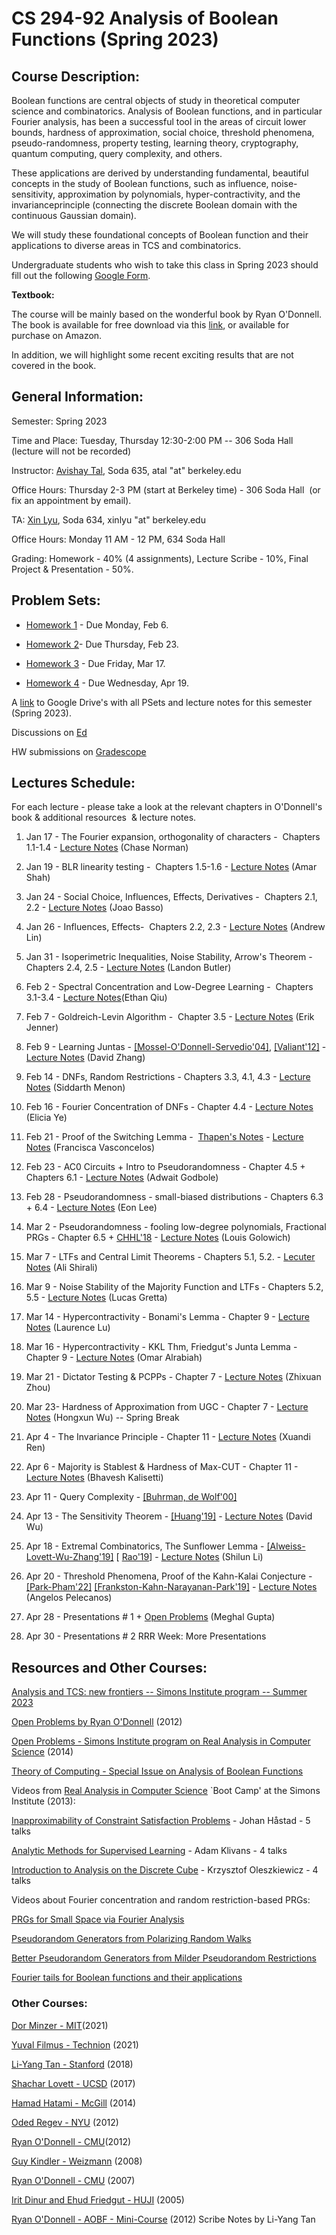 # **CS 294-92 Analysis of Boolean Functions (Spring 2023)**

## Course Description:

Boolean functions are central objects of study in theoretical computer science and combinatorics. Analysis of Boolean functions, and in particular Fourier analysis, has been a successful tool in the areas of circuit lower bounds, hardness of approximation, social choice, threshold phenomena, pseudo-randomness, property testing, learning theory, cryptography, quantum computing, query complexity, and others.

These applications are derived by understanding fundamental, beautiful concepts in the study of Boolean functions, such as influence, noise-sensitivity, approximation by polynomials, hyper-contractivity, and the invarianceprinciple (connecting the discrete Boolean domain with the continuous Gaussian domain).

We will study these foundational concepts of Boolean function and their applications to diverse areas in TCS and combinatorics.

Undergraduate students who wish to take this class in Spring 2023 should fill out the following [Google Form](https://forms.gle/YkQMUBa3wj5t1okj9).

**Textbook:**

The course will be mainly based on the wonderful book by Ryan O'Donnell. The book is available for free download via this [link](http://www.cs.cmu.edu/~odonnell/papers/Analysis-of-Boolean-Functions-by-Ryan-ODonnell.pdf), or available for purchase on Amazon.

In addition, we will highlight some recent exciting results that are not covered in the book.

## General Information:

Semester: Spring 2023

Time and Place: Tuesday, Thursday 12:30-2:00 PM -- 306 Soda Hall (lecture will not be recorded)

Instructor: [Avishay Tal](http://www.avishaytal.org/), Soda 635, atal "at" berkeley.edu

Office Hours: Thursday 2-3 PM (start at Berkeley time) - 306 Soda Hall  (or fix an appointment by email).

TA: [Xin Lyu](https://people.eecs.berkeley.edu/~xinlyu/), Soda 634, xinlyu "at" berkeley.edu

Office Hours: Monday 11 AM - 12 PM, 634 Soda Hall

Grading: Homework - 40% (4 assignments), Lecture Scribe - 10%, Final Project & Presentation - 50%.

## Problem Sets:

- [Homework 1](https://drive.google.com/file/d/1Txq2B_RHASu2-EJ3LsWfESVVBfzSI6Y2/view?usp=sharing) \- Due Monday, Feb 6.

- [Homework 2](https://drive.google.com/file/d/1f1SwfnqB9itoz6-51bO3HMpvRdv9C6ZR/view?usp=share_link)\- Due Thursday, Feb 23.

- [Homework 3](https://drive.google.com/file/d/1G1udr2Pn7vzfSF3oXYuHaz5JICDZyiMa/view?usp=share_link) \- Due Friday, Mar 17.

- [Homework 4](https://drive.google.com/file/d/1q0HvaCXkuvegWFQDepk8msUEaX3lmUBg/view?usp=share_link) \- Due Wednesday, Apr 19.

A [link](https://drive.google.com/drive/folders/1-_yaLlEaVoJkon430DLCtxbKCeId_bX1?usp=sharing) to Google Drive's with all PSets and lecture notes for this semester (Spring 2023).

Discussions on [Ed](https://edstem.org/us/courses/35323/discussion/)

HW submissions on [Gradescope](https://www.gradescope.com/courses/496193)

## Lectures Schedule:

For each lecture - please take a look at the relevant chapters in O'Donnell's book & additional resources  & lecture notes.

01. Jan 17 - The Fourier expansion, orthogonality of characters -  Chapters 1.1-1.4 - [Lecture Notes](https://drive.google.com/file/d/1AHfdet3MaQH-abuTvCgq0VsktHpelwnw/view?usp=sharing) (Chase Norman)

02. Jan 19 - BLR linearity testing -  Chapters 1.5-1.6 - [Lecture Notes](https://drive.google.com/file/d/1KbHpTIQbwO831uvq8VyrGc2i9rUnCDd6/view?usp=share_link) (Amar Shah)

03. Jan 24 - Social Choice, Influences, Effects, Derivatives -  Chapters 2.1, 2.2 - [Lecture Notes](https://drive.google.com/file/d/1-SXVrCzNJskmc2RbgWIsQK5Ex1Hv6il9/view?usp=sharing) (Joao Basso)

04. Jan 26 - Influences, Effects-  Chapters 2.2, 2.3 - [Lecture Notes](https://drive.google.com/file/d/1VXn2MhA30MoZD9Ubibv_8nKIzFjmDi0q/view?usp=sharing) (Andrew Lin)

05. Jan 31 - Isoperimetric Inequalities, Noise Stability, Arrow's Theorem -  Chapters 2.4, 2.5 - [Lecture Notes](https://drive.google.com/file/d/1qfQu7Gun45lhr6R8An097vKeVAd41Puw/view?usp=share_link) (Landon Butler)

06. Feb 2 - Spectral Concentration and Low-Degree Learning -  Chapters 3.1-3.4 - [Lecture Notes](https://drive.google.com/file/d/1JAmsVVvVARZxU5Imb5dWOwAhtm_JPeGu/view?usp=share_link)(Ethan Qiu)

07. Feb 7 - Goldreich-Levin Algorithm -  Chapter 3.5 - [Lecture Notes](https://drive.google.com/file/d/1t2CSVxktdaL3EnT38-muZdNoY0hPtd_a/view?usp=share_link) (Erik Jenner)

08. Feb 9 - Learning Juntas - [\[Mossel-O'Donnell-Servedio'04\]](https://www.cs.cmu.edu/~odonnell/papers/juntas.pdf), [\[Valiant'12\]](https://dl.acm.org/doi/10.1145/2728167) \- [Lecture Notes](https://drive.google.com/file/d/1dpFrnMECQ5SfBL2NkdMwgoGp6DqPJXQJ/view?usp=share_link) (David Zhang)

09. Feb 14 - DNFs, Random Restrictions - Chapters 3.3, 4.1, 4.3 - [Lecture Notes](https://drive.google.com/file/d/1U7jIGRAZ1cl2ZtzeJkgSE4MRTkVE8J0z/view?usp=share_link) (Siddarth Menon)

10. Feb 16 - Fourier Concentration of DNFs - Chapter 4.4 - [Lecture Notes](https://drive.google.com/file/d/1A0g1XeF4DTAn0zhcAAIj-dEZHsCKdWAm/view?usp=share_link) (Elicia Ye)

11. Feb 21 - Proof of the Switching Lemma -  [Thapen's Notes](http://users.math.cas.cz/~thapen/switching.pdf) \- [Lecture Notes](https://drive.google.com/file/d/1dKfAq5CXzSYNu1UQQIFb0A_Xgc5RpeDK/view?usp=share_link) (Francisca Vasconcelos)

12. Feb 23 - AC0 Circuits + Intro to Pseudorandomness - Chapter 4.5 + Chapters 6.1 - [Lecture Notes](https://drive.google.com/file/d/1UaVb1l5tDqiOTevmRIMSlF-52q0Mhvt5/view?usp=share_link) (Adwait Godbole)

13. Feb 28 - Pseudorandomness - small-biased distributions - Chapters 6.3 + 6.4 - [Lecture Notes](https://drive.google.com/file/d/1GYlJH1eh1T46KA0z_EqJncoVnTpk4egl/view?usp=share_link) (Eon Lee)

14. Mar 2 - Pseudorandomness - fooling low-degree polynomials, Fractional PRGs - Chapter 6.5 + [CHHL'18](http://www.theoryofcomputing.org/articles/v015a010/) \- [Lecture Notes](https://drive.google.com/file/d/1Mpmp0xxGHVQWV44eKlxy7OZjNP7DnCC-/view?usp=share_link) (Louis Golowich)

15. Mar 7 - LTFs and Central Limit Theorems - Chapters 5.1, 5.2. - [Lecuter Notes](https://drive.google.com/file/d/1G-nWmYYENf7RllyUZ8GDRuvgeIQcLSlD/view?usp=share_link) (Ali Shirali)

16. Mar 9 - Noise Stability of the Majority Function and LTFs - Chapters 5.2, 5.5 - [Lecture Notes](https://drive.google.com/file/d/1zg3MRPam1QKljwc7LDegjaLj0hNbAZOs/view?usp=sharing) (Lucas Gretta)

17. Mar 14 - Hypercontractivity - Bonami's Lemma - Chapter 9 - [Lecture Notes](https://drive.google.com/file/d/1z63CdM_apMiZIa9DOizv7a3BFnBNhCi5/view?usp=share_link) (Laurence Lu)

18. Mar 16 - Hypercontractivity - KKL Thm, Friedgut's Junta Lemma - Chapter 9 - [Lecture Notes](https://drive.google.com/file/d/1w6HidBvw9i8m0TI6l3CnJZCJcJZrd0av/view?usp=sharing) (Omar Alrabiah)

19. Mar 21 - Dictator Testing & PCPPs - Chapter 7 - [Lecture Notes](https://drive.google.com/file/d/15sf9R1xvWfxv-5gSL1KZ0_2IMuxuhDiU/view?usp=sharing) (Zhixuan Zhou)

20. Mar 23- Hardness of Approximation from UGC - Chapter 7 - [Lecture Notes](https://drive.google.com/file/d/1TfI7APlMDU_cmgMEQ14S9Nin8H5PXCKw/view?usp=sharing) (Hongxun Wu)
\-\- Spring Break

21. Apr 4 - The Invariance Principle - Chapter 11 - [Lecture Notes](https://drive.google.com/file/d/1u66pLIRwGd-Mhz5_4DeyEtjDTa93LlMr/view?usp=sharing) (Xuandi Ren)

22. Apr 6 - Majority is Stablest & Hardness of Max-CUT - Chapter 11 - [Lecture Notes](https://drive.google.com/file/d/11Ok6hXMoSZrq1ZUA5iXB-LK2RgM2R_gg/view?usp=sharing) (Bhavesh Kalisetti)

23. Apr 11 - Query Complexity - [\[Buhrman, de Wolf'00\]](https://www.sciencedirect.com/science/article/pii/S030439750100144X)

24. Apr 13 - The Sensitivity Theorem - [\[Huang'19\]](https://arxiv.org/abs/1907.00847) \- [Lecture Notes](https://drive.google.com/file/d/1wv24aATGfdHGSeu63MXKMCd2c0x8sfK8/view?usp=sharing) (David Wu)

25. Apr 18 - Extremal Combinatorics, The Sunflower Lemma \- [\[Alweiss-Lovett-Wu-Zhang'19\]](https://arxiv.org/abs/1908.08483) \[ [Rao'19](https://arxiv.org/abs/1909.04774)\] \- [Lecture Notes](https://drive.google.com/file/d/1tRVMmHH0gQDDsi3AYdWLYre5BP40Rx37/view?usp=share_link) (Shilun Li)

26. Apr 20 - Threshold Phenomena, Proof of the Kahn-Kalai Conjecture \- [\[Park-Pham'22\]](https://arxiv.org/abs/2203.17207) [\[Frankston-Kahn-Narayanan-Park'19\]](https://arxiv.org/abs/1910.13433) \- [Lecture Notes](https://drive.google.com/file/d/1FqSboBnbo9ZmI5Paf1sXuLuTX2oHIRTh/view?usp=share_link) (Angelos Pelecanos)

27. Apr 28 - Presentations # 1 + [Open Problems](https://drive.google.com/file/d/1OC0V-zIiAmkEhZE_pSekgmQlkan8Cnmg/view?usp=sharing) (Meghal Gupta)

28. Apr 30 - Presentations # 2
RRR Week: More Presentations

## Resources and Other Courses:

[Analysis and TCS: new frontiers -- Simons Institute program -- Summer 2023](https://simons.berkeley.edu/programs/analysis-tcs-new-frontiers)

[Open Problems by Ryan O'Donnell](https://arxiv.org/abs/1204.6447) (2012)

[Open Problems - Simons Institute program on Real Analysis in Computer Science](https://simons.berkeley.edu/sites/default/files/openprobsmerged.pdf) (2014)

[Theory of Computing - Special Issue on Analysis of Boolean Functions](http://theoryofcomputing.org/articles/v009a016/)

Videos from [Real Analysis in Computer Science](https://simons.berkeley.edu/programs/realanalysis2013) \`Boot Camp' at the Simons Institute (2013):

[Inapproximability of Constraint Satisfaction Problems](https://simons.berkeley.edu/talks/inapproximability-of-constraint-satisfaction-problems) \- Johan Håstad - 5 talks

[Analytic Methods for Supervised Learning​](https://simons.berkeley.edu/talks/analytic-methods-supervised-learning) \- Adam Klivans - 4 talks

[Introduction to Analysis on the Discrete Cube](https://simons.berkeley.edu/talks/introduction-analysis-discrete-cube) \- Krzysztof Oleszkiewicz - 4 talks

Videos about Fourier concentration and random restriction-based PRGs:

[PRGs for Small Space via Fourier Analysis](https://simons.berkeley.edu/talks/thomas-steinke-2017-03-09)

[Pseudorandom Generators from Polarizing Random Walks](https://simons.berkeley.edu/talks/pseudorandom-generators-polarizing-random-walks-0)

[Better Pseudorandom Generators from Milder Pseudorandom Restrictions](https://www.youtube.com/watch?v=IRnMcc8l7u4)

[Fourier tails for Boolean functions and their applications](https://www.youtube.com/watch?v=FmisseepEys)

### Other Courses:

[Dor Minzer - MIT](https://sites.google.com/view/dorminzer/teaching?authuser=0)(2021)

[Yuval Filmus - Technion](https://yuvalfilmus.cs.technion.ac.il/courses/?crid=1240) (2021)

[Li-Yang Tan - Stanford](http://theory.stanford.edu/~liyang/teaching/aobf-18.html) (2018)

[Shachar Lovett - UCSD](http://cseweb.ucsd.edu/~slovett/teaching/WI17-CSE291/) (2017)

[Hamad Hatami - McGill](https://www.cs.mcgill.ca/~hatami/comp760-2014) (2014)

[Oded Regev - NYU](https://cims.nyu.edu/~regev/teaching/analysis_fall_2012/) (2012)

[Ryan O'Donnell - CMU](http://www.cs.cmu.edu/~odonnell/aobf12/)(2012)

[Guy Kindler - Weizmann](https://www.cse.huji.ac.il/~gkindler/weizmann-course/) (2008)

[Ryan O'Donnell - CMU](http://www.cs.cmu.edu/~odonnell/boolean-analysis/) (2007)

[Irit Dinur and Ehud Friedgut - HUJI](https://www.cse.huji.ac.il/~analyt/) (2005)

[Ryan O'Donnell - AOBF - Mini-Course](http://www.cs.cmu.edu/~odonnell/papers/barbados-aobf-lecture-notes.pdf) (2012) Scribe Notes by Li-Yang Tan
